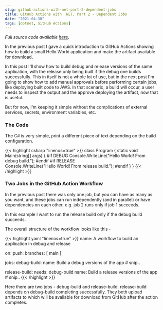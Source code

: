 ```yaml
---
slug: github-actions-with-net-part-2-dependent-jobs
title: GitHub Actions with .NET, Part 2 - Dependent Jobs
date: "2021-04-30"
tags: [dotnet, GitHub Actions]
---
```


_Full source code available [here](media/xxxx.zip)_.

In the previous post I gave a quick introduction to GitHub Actions showing how to build a small Hello World application and make the artifact available for download. 

In this post I'll show how to build debug and release versions of the same application, with the release only being built if the debug one builds successfully. 
This in itself is not a whole lot of use, but in the next post I'm going to show how to add manual approvals before performing certain jobs, like deploying built code to AWS. In that scenario, a build will occur, a user needs to inspect the output and the approve deploying the artifact, now that is useful.

But for now, I'm keeping it simple without the complications of external services, secrets, environment variables, etc. 

### The Code
The C# is very simple, print a different piece of text depending on the build configuration.

{{< highlight csharp "linenos=true" >}}
class Program
{
    static void Main(string[] args)
    {
        #if DEBUG
            Console.WriteLine("Hello World! From debug build.");
        #endif
        #if RELEASE       
            Console.WriteLine("Hello World! From release build.");
        #endif
    }
}
{{< /highlight >}}

### Two Jobs in the GitHub Action Workflow
In the previous post there was only one job, but you can have as many as you want, and these jobs can run independently (and in parallel) or have dependencies on each other, e.g. job 2 runs only if job 1 succeeds. 

In this example I want to run the release build only if the debug build succeeds. 

The overall structure of the workflow looks like this - 

{{< highlight yaml "linenos=true" >}}
name: A workflow to build an application in debug and release

on:
  push:
    branches: [ main ]

jobs:
  debug-build:
    name: Build a debug versions of the app
    # snip..

  release-build:
    needs: debug-build
    name: Build a release versions of the app
    # snip..
{{< /highlight >}}

Here there are two jobs - debug-build and release-build. release-build depends on debug-build completing successfully. 
They both upload artifacts to which will be available for download from GitHub after the action completes. 


